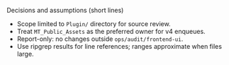 Decisions and assumptions (short lines)
- Scope limited to `Plugin/` directory for source review.
- Treat `MT_Public_Assets` as the preferred owner for v4 enqueues.
- Report-only: no changes outside `ops/audit/frontend-ui`.
- Use ripgrep results for line references; ranges approximate when files large.
